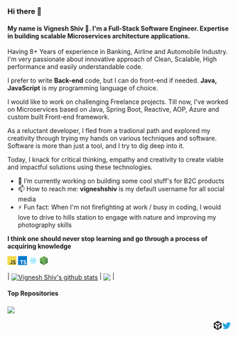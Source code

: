 <!--
**vigneshshiv/vigneshshiv** is a ✨ _special_ ✨ repository because its `README.md` (this file) appears on your GitHub profile.
-->

### Hi there 👋

#### My name is **Vignesh Shiv 🚀**. I'm a Full-Stack Software Engineer. Expertise in building scalable Microservices architecture applications.

Having 8+ Years of experience in Banking, Airline and Automobile Industry. I'm very passionate about innovative approach of Clean, Scalable, High performance and easily understandable code. 

I prefer to write **Back-end** code, but I can do front-end if needed. 
**Java, JavaScript** is my programming language of choice.

I would like to work on challenging Freelance projects. Till now, I've worked on Microservices based on Java, Spring Boot, Reactive, AOP, Azure and custom built Front-end framework. 

As a reluctant developer, I fled from a tradional path and explored my creativity through trying my hands on various techniques and software. Software is more than just a tool, and I try to dig deep into it. 

Today, I knack for critical thinking, empathy and creativity to create viable and impactful solutions using these technologies.

- 🔭 I’m currently working on building some cool stuff's for B2C products
- 📫 How to reach me: **vigneshshiv** is my default username for all social media
- ⚡ Fun fact: When I'm not firefighting at work / busy in coding, I would love to drive to hills station to engage with nature and improving my photography skills

**I think one should never stop learning and go through a process of acquiring knowledge**

<code><img height="20" alt="javascript" src="https://raw.githubusercontent.com/github/explore/80688e429a7d4ef2fca1e82350fe8e3517d3494d/topics/javascript/javascript.png"></code>
<code><img height="20" alt="typescript" src="https://raw.githubusercontent.com/github/explore/80688e429a7d4ef2fca1e82350fe8e3517d3494d/topics/typescript/typescript.png"></code>
<code><img height="20" alt="react" src="https://raw.githubusercontent.com/github/explore/80688e429a7d4ef2fca1e82350fe8e3517d3494d/topics/react/react.png"></code>
<code><img height="20" alt="nodejs" src="https://raw.githubusercontent.com/github/explore/80688e429a7d4ef2fca1e82350fe8e3517d3494d/topics/nodejs/nodejs.png"></code>


| <a href="https://github.com/vigneshshiv/github-readme-stats"><img align="center" src="https://github-readme-stats.vercel.app/api?username=vigneshshiv&show_icons=true&include_all_commits=true&theme=buefy&hide_border=true" alt="Vignesh Shiv's github stats" /></a> | <a href="https://github.com/vigneshshiv/github-readme-stats"><img align="center" src="https://github-readme-stats.vercel.app/api/top-langs/?username=vigneshshiv&layout=compact&theme=buefy&hide_border=true" /></a> |


#### Top Repositories
<a href="https://github.com/vigneshshiv/vigneshshiv.github.io">
  <img align="center" src="https://github-readme-stats.vercel.app/api/pin/?username=vigneshshiv&repo=vigneshshiv.github.io&theme=buefy" />
</a>

<br />
<br />

<a href="https://twitter.com/vikyshiv">
  <img align="right" alt="Vignesh Shiv | Twitter" width="21px" src="https://raw.githubusercontent.com/vigneshshiv/vigneshshiv/master/assets/twitter.svg" />
</a>
<a href="https://codesandbox.io/u/vigneshshiv">
  <img align="right" alt="Vignesh Shiv | CodeSandbox" width="20px" src="https://raw.githubusercontent.com/vigneshshiv/vigneshshiv/master/assets/codesandbox.svg" />
</a>
